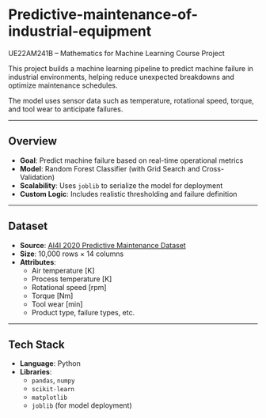 # Predictive-maintenance-of-industrial-equipment
UE22AM241B – Mathematics for Machine Learning  Course Project 

This project builds a machine learning pipeline to predict machine failure in industrial environments, helping reduce unexpected breakdowns and optimize maintenance schedules.  

The model uses sensor data such as temperature, rotational speed, torque, and tool wear to anticipate failures. 

---

## Overview

- **Goal**: Predict machine failure based on real-time operational metrics
- **Model**: Random Forest Classifier (with Grid Search and Cross-Validation)
- **Scalability**: Uses `joblib` to serialize the model for deployment
- **Custom Logic**: Includes realistic thresholding and failure definition

---

## Dataset

- **Source**: [AI4I 2020 Predictive Maintenance Dataset](https://archive.ics.uci.edu/dataset/601/ai4i+2020+predictive+maintenance+dataset)
- **Size**: 10,000 rows × 14 columns
- **Attributes**:
  - Air temperature [K]
  - Process temperature [K]
  - Rotational speed [rpm]
  - Torque [Nm]
  - Tool wear [min]
  - Product type, failure types, etc.

---

## Tech Stack

- **Language**: Python
- **Libraries**:
  - `pandas`, `numpy`
  - `scikit-learn`
  - `matplotlib`
  - `joblib` (for model deployment)


